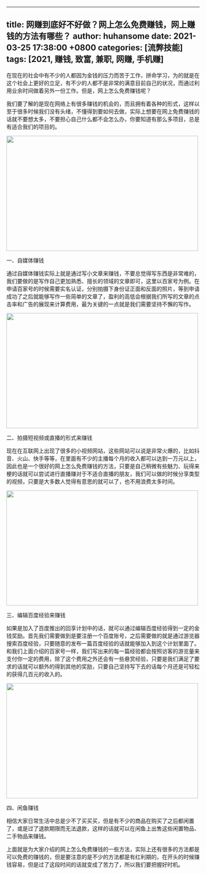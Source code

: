 
---
title: 网赚到底好不好做？网上怎么免费赚钱，网上赚钱的方法有哪些？
author: huhansome
date: 2021-03-25 17:38:00 +0800
categories: [流弊技能]
tags: [2021, 赚钱, 致富, 兼职, 网赚, 手机赚]
---
        
在现在的社会中有不少的人都因为金钱的压力而苦于工作，拼命学习，为的就是在这个社会上更好的立足，有不少的人都不是非常的满意目前自己的状况，而通过利用业余时间做着另外一份工作。但是，网上怎么免费赚钱呢？

我们要了解的是现在网络上有很多赚钱的机会的，而且拥有着各种的形式，这样以至于很多时候我们没有头绪，不懂得到要如何去做，实际上想要在网上免费赚钱的话就不要想太多，不要担心自己什么都不会怎么办，你要知道有那么多项目，总是有适合我们的项目的。

<img alt="" src="http://www.jinduoxia.com.cn/d/file/2020-01-27/98bbe6c22b99fd866c9966261bc3097f.jpg" style="width: 500px; height: 300px;"/>

一、自媒体赚钱

通过自媒体赚钱实际上就是通过写小文章来赚钱，不要总觉得写东西是非常难的，我们要做的是写作自己更加熟悉、擅长的领域的文章即可，这里以百家号为例。在申请百家号的时候需要实名认证，分别拍摄下身份证正面和反面的照片，等到申请成功了之后就能够写作一些简单的文章了，盈利的高低会根据我们所写的文章的点击率和广告的展现来计算费用，最为关键的一点就是我们需要坚持不懈的写作。

<img alt="" src="/d/file/2020-01-27/ec29edc7d49bf9f5fd2b18ca806a4a4c.jpg" style="width: 500px; height: 300px;"/>

二、拍摄短视频或直播的形式来赚钱

现在在互联网上出现了很多的小视频网站，这些网站可以说是非常火爆的，比如抖音、火山、快手等等，在里面有不少的主播每个月的收入都可以达到一万元以上，因此也是一个很好的网上怎么免费赚钱的方法，只要是自己稍微有些魅力、玩得来梗的话就可以尝试进行直播赚对于不适合直播的朋友，我们可以做的时候分享类型的视频，只要是大多数人觉得有意思的就可以了，也不用浪费太多时间。

<img alt="" src="/d/file/2020-01-27/aeb6429c8244f2f2f6ad6e76fa4ea4c0.jpg" style="width: 500px; height: 300px;"/>

三、编辑百度经验来赚钱

如果是加入了百度推出的回享计划中的话，就可以通过编辑百度经验得到一定的金钱奖励。首先我们需要做到是要注册一个百度账号，之后需要做的就是通过游览器搜索百度经验，只要随意的发布一篇百度经验的话就能够加入到这个计划里面了。和我们上面介绍的百家号一样，我们写出来的每一篇经验都会按照访客的游览量来支付你一定的费用，除了这个费用之外还会有一些悬赏经验，只要是我们满足了要求的话就可以额外的得到其他的奖励，只要自己坚持写下去的话每个月还是可轻松的获得几百元的收入的。

<img alt="" src="/d/file/2020-01-27/bb01a17d0279515e45fac12621785423.jpg" style="width: 500px; height: 300px;"/>

四、闲鱼赚钱

相信大家日常生活中总是少不了买买买，但是有不少的商品在购买了之后都闲置了，或是过了退款期限而无法退款，这样的话就可以在闲鱼上出售这些闲置物品、二手物品来赚钱。

上面就是为大家介绍的网上怎么免费赚钱的一些方法，实际上还有很多的方法都是可以免费的赚钱的，但是要注意的是不少的方法都是有红利期的，在开头的时候赚钱容易，但是过了这段时间的话就变成了苦力了，所以我们要把握好时机。
